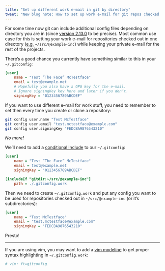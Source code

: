 ```yaml
---
title: "Set up different work e–mail in git by directory"
tweet: "New blog note: How to set up work e-mail for git repos checked out in specific directory"
---
```


For some time now git can include additional config files depending on
directory you are in (since [version 2.13.0][release-includeIf] to be
precise). Most common use case for this is setting your work e–mail for
repositories checked out in one directory
(<acronym lang="la" title="exempli gratia">e.g.</acronym> `~/src/@example-inc`)
while keeping your private e–mail for the rest of the projects.

There’s a good chance you currently have something similar to this in
your `~/.gitconfig`:

```ini
[user]
    name = "Test “The Face” McTestface"
    email = test@example.net
    # Hopefully you also have a GPG key for the e–mail.
    # Ignore signingKey key here and later if you don’t.
    signingKey = "0123456789ABCDEF"
```

If you want to use different e–mail for work stuff, you need to remember
to set then every time you create or clone a repository:

```sh
git config user.name "Test McTestface"
git config user.email "test.mctestface@example.com"
git config user.signingKey "FEDCBA9876543210"
```

_No more!_

We’ll need to add a [conditional include] to our
`~/.gitconfig`:

```ini
[user]
    name = "Test “The Face” McTestface"
    email = test@example.net
    signingKey = "0123456789ABCDEF"

[includeIf "gitdir:~/src/@example-inc"]
    path = ./.gitconfig.work
```

Then we need to create `~/.gitconfig.work` and put any config you want
to be used for repositories checked out in `~/src/@example-inc` (or
it’s subdirectories):

```ini
[user]
    name = "Test McTestface"
    email = "test.mctestface@example.com"
    signingKey = "FEDCBA9876543210"
```

Presto!

---

If you are using vim, you may want to add a [vim modeline] to get proper
syntax highlighting in `~/.gitconfig.work`:

```ini
# vim: ft=gitconfig
```


[release-includeIf]: https://github.com/git/git/blob/master/Documentation/RelNotes/2.13.0.txt#L127-L130
[conditional include]: https://git-scm.com/docs/git-config#_conditional_includes
[vim modeline]: https://vimhelp.org/options.txt.html#modeline
